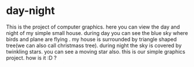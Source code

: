 # day-night
This is the project of computer graphics. here you can view the day and night of my simple small house.
during day you can see the blue sky where birds and plane are flying .
my house is surrounded by triangle shaped tree(we can also call christmass tree).
during night the sky is covered by twinkling stars.
you can see a moving star also.
this is our simple graphics project. how is it :D ?
